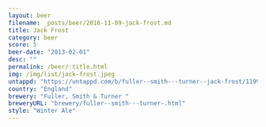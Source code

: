 ```yaml
---
layout: beer
filename: _posts/beer/2016-11-09-jack-frost.md
title: Jack Frost
category: beer
score: 5
beer-date: "2013-02-01"
desc: ""
permalink: /beer/:title.html
img: /img/list/jack-frost.jpeg
untappd: "https://untappd.com/b/fuller--smith---turner--jack-frost/11995"
country: "England"
brewery: "Fuller, Smith & Turner "
breweryURL: "brewery/fuller--smith---turner-.html"
style: "Winter Ale"
---
```

